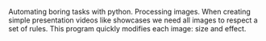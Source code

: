 Automating boring tasks with python. 
Processing images. When creating simple presentation videos like showcases we need all images to respect a set of rules. 
This program quickly modifies each image: size and effect.
